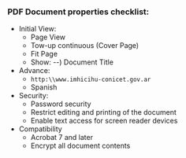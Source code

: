 ### PDF Document properties checklist:

* Initial View:
     - Page View
     - Tow-up continuous (Cover Page)
     -  Fit Page
     - Show: --) Document Title
* Advance:
     - `http:\\www.imhicihu-conicet.gov.ar`
     - Spanish
* Security:
    - Password security
    - Restrict editing and printing of the document
    - Enable text access for screen reader devices
 * Compatibility 
	  - Acrobat 7 and later
	  - Encrypt all document contents